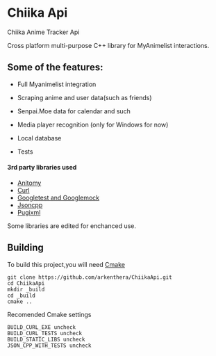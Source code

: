 # Chiika Api
Chiika Anime Tracker Api

Cross platform multi-purpose C++ library for MyAnimelist interactions.

## Some of the features:
- Full Myanimelist integration

- Scraping anime and user data(such as friends)

- Senpai.Moe data for calendar and such
 
- Media player recognition (only for Windows for now)
 
- Local database
 
- Tests


#### 3rd party libraries used
- [Anitomy](https://github.com/arkenthera/anitomy)
- [Curl](https://github.com/bagder/curl)
- [Googletest and Googlemock](https://github.com/google/googletest)
- [Jsoncpp](https://github.com/arkenthera/jsoncpp)
- [Pugixml](https://github.com/arkenthera/pugixml)

Some libraries are edited for enchanced use.

## Building

To build this project,you will need [Cmake](https://cmake.org/)

```
git clone https://github.com/arkenthera/ChiikaApi.git
cd ChiikaApi
mkdir _build
cd _build
cmake .. 
```

Recomended Cmake settings

```
BUILD_CURL_EXE uncheck
BUILD_CURL_TESTS uncheck
BUILD_STATIC_LIBS uncheck
JSON_CPP_WITH_TESTS uncheck
```
